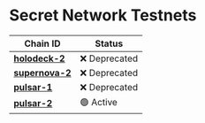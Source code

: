 # Secret Network Testnets

|Chain ID                        |Status       |
|--------------------------------|-------------|
|[**holodeck-2**](./holodeck-2)  |❌ Deprecated|
|[**supernova-2**](./supernova-2)|❌ Deprecated|
|[**pulsar-1**](./pulsar-1)      |❌ Deprecated|
|[**pulsar-2**](./pulsar-2)      |🟢 Active    |
